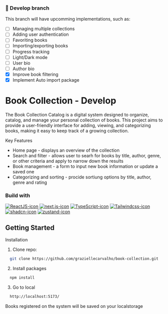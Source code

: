 ### 🚧 Develop branch

This branch will have upcomming implementations, such as:

- [ ] Managing multiple collections
- [ ] Adding user authentication
- [ ] Favoriting books
- [ ] Importing/exporting books
- [ ] Progress tracking
- [ ] Light/Dark mode
- [ ] User bio
- [ ] Author bio
- [x] Improve book filtering
- [x] Implement Auto import package

# Book Collection - Develop

The Book Collection Catalog is a digital system designed to organize, catalog, and manage your personal collection of books. This project aims to provide a user-friendly interface for adding, viewing, and categorizing books, making it easy to keep track of a growing collection.

Key Features

- Home page - displays an overview of the collection
- Search and filter - allows user to searh for books by title, author, genre, or other criteria and apply to narrow down the results
- Book management - a form to input new book information or update a saved one
- Categorizing and sorting - procide sortiung options by title, author, genre and rating

### Build with

[![ReactJS-icon]][ReactJS-url]
[![next.js-icon]][next.js-url]
[![TypeScript-icon]][TypeScript-url]
[![Tailwindcss-icon]][Tailwindcss-url]
[![shadcn-icon]][shadcn-url]
[![zustand-icon]][zustand-url]

[ReactJS-icon]: https://img.shields.io/badge/React-20232A?style=for-the-badge&logo=react&logoColor=61DAFB
[ReactJS-url]: https://reactjs.org/
[Tailwindcss-icon]: https://img.shields.io/badge/tailwindcss-0F172A?style=for-the-badge&logo=tailwindcss
[Tailwindcss-url]: https://tailwindcss.com/
[TypeScript-icon]: https://img.shields.io/badge/TypeScript-3178C6?style=for-the-badge&logo=TypeScript&logoColor=white
[next.js-icon]: https://img.shields.io/badge/next.js-000000?style=for-the-badge&logo=nextdotjs&logoColor=white
[next.js-url]: https://nextjs.org/
[TypeScript-url]: https://www.typescriptlang.org/
[shadcn-icon]: https://img.shields.io/badge/shadcn-000000?style=for-the-badge&logo=shadcnui&logoColor=white
[shadcn-url]: https://ui.shadcn.com/
[zustand-icon]: https://img.shields.io/badge/react%20zustand-%2320232a.svg?style=for-the-badge&logo=react&logoColor=%2361DAFB
[zustand-url]: https://github.com/pmndrs/zustand


## Getting Started

Installation

1. Clone repo: 
```sh
  git clone https://github.com/graziellecarvalho/book-collection.git
  ```

2. Install packages
```sh
  npm install
  ```
  
3. Go to local
```sh
  http://localhost:5173/
  ```


Books registered on the system will be saved on your localstorage
